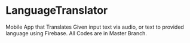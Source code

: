 # LanguageTranslator
Mobile App that Translates Given input text via audio, or text to provided language using Firebase.
All Codes are in Master Branch.
